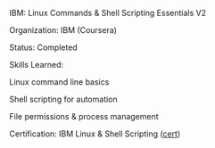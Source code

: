 IBM: Linux Commands & Shell Scripting Essentials V2

Organization: IBM (Coursera)

Status: Completed

Skills Learned:

Linux command line basics

Shell scripting for automation

File permissions & process management

Certification: IBM Linux & Shell Scripting ([cert](https://www.credly.com/badges/1011d464-58f4-4391-8510-bd432ceb3074))
